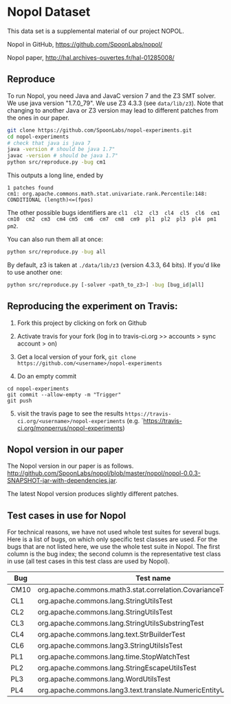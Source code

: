 # Nopol Dataset

This data set is a supplemental material of our project NOPOL.

Nopol in GitHub, <https://github.com/SpoonLabs/nopol/>

Nopol paper, <http://hal.archives-ouvertes.fr/hal-01285008/>

## Reproduce

To run Nopol, you need Java and JavaC version 7 and the Z3 SMT solver.
We use java version "1.7.0_79".
We use Z3 4.3.3 (see `data/lib/z3`).
Note that changing to another Java or Z3 version may lead to different patches from the ones in our paper. 

```bash
git clone https://github.com/SpoonLabs/nopol-experiments.git
cd nopol-experiments
# check that java is java 7
java -version # should be java 1.7"
javac -version # should be java 1.7"
python src/reproduce.py -bug cm1
```

This outputs a long line, ended by 

```
1 patches found
cm1: org.apache.commons.math.stat.univariate.rank.Percentile:148: CONDITIONAL (length)<=(fpos)
```

The other possible bugs identifiers are `cl1  cl2  cl3  cl4  cl5  cl6  cm1  cm10  cm2  cm3  cm4	cm5  cm6  cm7  cm8  cm9  pl1  pl2  pl3	pl4  pm1  pm2`.


You can also run them all at once:
```bash
python src/reproduce.py -bug all
```

By default, z3 is taken at `./data/lib/z3` (version 4.3.3, 64 bits). If you'd like to use another one:
```bash
python src/reproduce.py [-solver <path_to_z3>] -bug [bug_id|all]
```

## Reproducing the experiment on Travis:

1. Fork this project by clicking on fork on Github

2. Activate travis for your fork (log in to travis-ci.org >> accounts > sync account > on)

3. Get a local version of your fork, `git clone https://github.com/<username>/nopol-experiments`

4. Do an empty commit

```
cd nopol-experiments
git commit --allow-empty -m "Trigger"
git push
```
5. visit the travis page to see the results `https://travis-ci.org/<username>/nopol-experiments` (e.g. `https://travis-ci.org/monperrus/nopol-experiments)

## Nopol version in our paper

The Nopol version in our paper is as follows. 
<http://github.com/SpoonLabs/nopol/blob/master/nopol/nopol-0.0.3-SNAPSHOT-jar-with-dependencies.jar>.

The latest Nopol version produces slightly different patches.

 
## Test cases in use for Nopol

For technical reasons, we have not used whole test suites for several bugs. 
Here is a list of bugs, on which only specific test classes are used. For the  bugs that are not listed here, we use the whole test suite in Nopol. The first column is the bug index; the second column is the representative test class in use (all test cases in this test class are used by Nopol). 

| Bug  | Test name                                                          |
|------|--------------------------------------------------------------------|
| CM10 | org.apache.commons.math3.stat.correlation.CovarianceTest           |
| CL1  | org.apache.commons.lang.StringUtilsTest                            |
| CL2  | org.apache.commons.lang.StringUtilsTest                            |
| CL3  | org.apache.commons.lang.StringUtilsSubstringTest                   |
| CL4  | org.apache.commons.lang.text.StrBuilderTest                        |
| CL6  | org.apache.commons.lang3.StringUtilsIsTest                         |
| PL1  | org.apache.commons.lang.time.StopWatchTest                         |
| PL2  | org.apache.commons.lang.StringEscapeUtilsTest                      | 
| PL3  | org.apache.commons.lang.WordUtilsTest                              |
| PL4  | org.apache.commons.lang3.text.translate.NumericEntityUnescaperTest |
